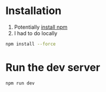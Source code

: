 # Installation

1. Potentially [install npm](https://docs.npmjs.com/downloading-and-installing-node-js-and-npm)
2. I had to do locally
```sh
npm install --force
```

# Run the dev server

```bash
npm run dev
```

